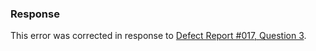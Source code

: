 ### Response

This error was corrected in response to [Defect Report #017, Question
3](issue:0017.03).
